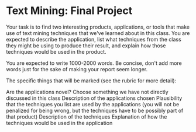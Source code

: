 # Text Mining: Final Project

Your task is to find two interesting products, applications, or tools that make use of text mining techniques that we've learned about in this class. You are expected to describe the application, list what techniques from the class they might be using to produce their result, and explain how those techniques would be used in the product.

You are expected to write 1000-2000 words. Be concise, don't add more words just for the sake of making your report seem longer.

The specific things that will be marked (see the rubric for more detail):

Are the applications novel? Choose something we have not directly discussed in this class
Description of the applications chosen
Plausibility that the techniques you list are used by the applications (you will not be penalized for being wrong, but the techniques have to be possibly part of that product)
Description of the techniques
Explanation of how the techniques would be used in the application
